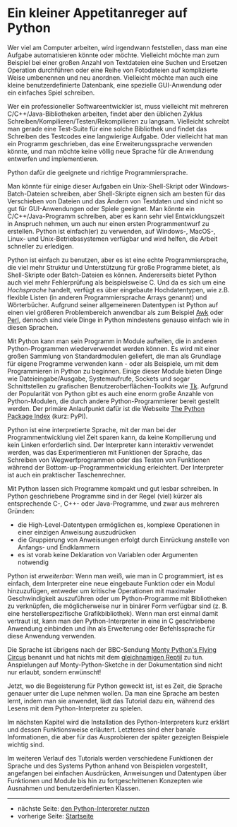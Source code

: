 # Ein kleiner Appetitanreger auf Python

Wer viel am Computer arbeiten, wird irgendwann feststellen, dass man eine Aufgabe automatisieren könnte oder möchte.  Vielleicht möchte man zum Beispiel bei einer großen Anzahl von Textdateien eine Suchen und Ersetzen Operation durchführen oder eine Reihe von Fotodateien auf komplizierte Weise umbenennen und neu anordnen. Vielleicht möchte man auch eine kleine benutzerdefinierte Datenbank, eine spezielle GUI-Anwendung oder ein einfaches Spiel schreiben.

Wer ein professioneller Softwareentwickler ist, muss vielleicht mit mehreren C/C++/Java-Bibliotheken arbeiten, findet aber den üblichen Zyklus Schreiben/Kompilieren/Testen/Rekompilieren zu langsam. Vielleicht schreibt man gerade eine Test-Suite für eine solche Bibliothek und findet das Schreiben des Testcodes eine langwierige Aufgabe. Oder vielleicht hat man ein Programm geschrieben, das eine Erweiterungssprache verwenden könnte, und man möchte keine völlig neue Sprache für die Anwendung entwerfen und implementieren.

Python dafür die geeignete und richtige Programmiersprache.

Man könnte für einige dieser Aufgaben ein Unix-Shell-Skript oder Windows-Batch-Dateien schreiben, aber Shell-Skripte eignen sich am besten für das Verschieben von Dateien und das Ändern von Textdaten und sind nicht so gut für GUI-Anwendungen oder Spiele geeignet. Man könnte ein C/C++/Java-Programm schreiben, aber es kann sehr viel Entwicklungszeit in Anspruch nehmen, um auch nur einen ersten Programmentwurf zu erstellen. Python ist einfach(er) zu verwenden, auf Windows-, MacOS-, Linux- und Unix-Betriebssystemen verfügbar und wird helfen, die Arbeit schneller zu erledigen.

Python ist einfach zu benutzen, aber es ist eine echte Programmiersprache, die viel mehr Struktur und Unterstützung für große Programme bietet, als Shell-Skripte oder Batch-Dateien es können. Andererseits bietet Python auch viel mehr Fehlerprüfung als beispielsweise C. Und da es sich um eine *Hochsprache* handelt, verfügt es über eingebaute Hochdatentypen, wie z.B. flexible Listen (in anderen Programmiersprache Arrays genannt) und Wörterbücher. Aufgrund seiner allgemeineren Datentypen ist Python auf einen viel größeren Problembereich anwendbar als zum Beispiel [Awk](https://de.wikipedia.org/wiki/Awk) oder [Perl](https://www.perl.org/), dennoch sind viele Dinge in Python mindestens genauso einfach wie in diesen Sprachen.

Mit Python kann man sein Programm in Module aufteilen, die in anderen Python-Programmen wiederverwendet werden können. Es wird mit einer großen Sammlung von Standardmodulen geliefert, die man als Grundlage für eigene Programme verwenden kann - oder als Beispiele, um mit dem Programmieren in Python zu beginnen. Einige dieser Module bieten Dinge wie Dateieingabe/Ausgabe, Systemaufrufe, Sockets und sogar Schnittstellen zu grafischen Benutzeroberflächen-Toolkits wie [Tk](https://www.tcl.tk/). Aufgrund der Popularität von Python gibt es auch eine enorm große Anzahle von Python-Modulen, die durch andere Python-Programmierer bereit gestellt werden. Der primäre Anlaufpunkt dafür ist die Webseite [The Python Package Index](https://pypi.org/) (kurz: PyPI).

Python ist eine interpretierte Sprache, mit der man bei der Programmentwicklung viel Zeit sparen kann, da keine Kompilierung und kein Linken erforderlich sind. Der Interpreter kann interaktiv verwendet werden, was das Experimentieren mit Funktionen der Sprache, das Schreiben von Wegwerfprogrammen oder das Testen von Funktionen während der Bottom-up-Programmentwicklung erleichtert. Der Interpreter ist auch ein praktischer Taschenrechner.

Mit Python lassen sich Programme kompakt und gut lesbar schreiben. In Python geschriebene Programme sind in der Regel (viel) kürzer als entsprechende C-, C++- oder Java-Programme, und zwar aus mehreren Gründen:

 * die High-Level-Datentypen ermöglichen es, komplexe Operationen in einer einzigen Anweisung auszudrücken
 * die Gruppierung von Anweisungen erfolgt durch Einrückung anstelle von Anfangs- und Endklammern
 * es ist vorab keine Deklaration von Variablen oder Argumenten notwendig

Python ist *erweiterbar*: Wenn man weiß, wie man in C programmiert, ist es einfach, dem Interpreter eine neue eingebaute Funktion oder ein Modul hinzuzufügen, entweder um kritische Operationen mit maximaler Geschwindigkeit auszuführen oder um Python-Programme mit Bibliotheken zu verknüpfen, die möglicherweise nur in binärer Form verfügbar sind (z. B. eine herstellerspezifische Grafikbibliothek). Wenn man erst einmal damit vertraut ist, kann man den Python-Interpreter in eine in C geschriebene Anwendung einbinden und ihn als Erweiterung oder Befehlssprache für diese Anwendung verwenden.

Die Sprache ist übrigens nach der BBC-Sendung [Monty Python's Flying Circus](https://de.wikipedia.org/wiki/Monty_Python%E2%80%99s_Flying_Circus) benannt und hat nichts mit dem [gleichnamigen Reptil](https://de.wikipedia.org/wiki/Pythons) zu tun. Anspielungen auf Monty-Python-Sketche in der Dokumentation sind nicht nur erlaubt, sondern erwünscht!

Jetzt, wo die Begeisterung für Python geweckt ist, ist es Zeit, die Sprache genauer unter die Lupe nehmen wollen. Da man eine Sprache am besten lernt, indem man sie anwendet, lädt das Tutorial dazu ein, während des Lesens mit dem Python-Interpreter zu spielen.

Im nächsten Kapitel wird die Installation des Python-Interpreters kurz erklärt und dessen Funktionsweise erläutert. Letzteres sind eher banale Informationen, die aber für das Ausprobieren der später gezeigten Beispiele wichtig sind.

Im weiteren Verlauf des Tutorials werden verschiedene Funktionen der Sprache und des Systems Python anhand von Beispielen vorgestellt, angefangen bei einfachen Ausdrücken, Anweisungen und Datentypen über Funktionen und Module bis hin zu fortgeschrittenen Konzepten wie Ausnahmen und benutzerdefinierten Klassen.

***

 * nächste Seite: [den Python-Interpreter nutzen](interpreter.md)
 * vorherige Seite: [Startseite](start.md)
